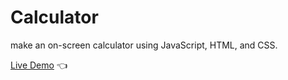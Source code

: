 # Calculator

make an on-screen calculator using JavaScript, HTML, and CSS.

[Live Demo](https://farzadin.github.io/calculator/) :point_left:
